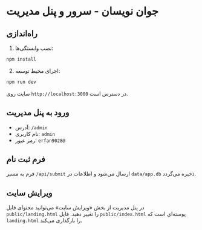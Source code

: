 # جوان نویسان - سرور و پنل مدیریت

## راه‌اندازی

1) نصب وابستگی‌ها:

```bash
npm install
```

2) اجرای محیط توسعه:

```bash
npm run dev
```

سایت روی `http://localhost:3000` در دسترس است.

## ورود به پنل مدیریت
- آدرس: `/admin`
- نام کاربری: `admin`
- رمز عبور: `erfan9028@`

## فرم ثبت نام
فرم به مسیر `/api/submit` ارسال می‌شود و اطلاعات در `data/app.db` ذخیره می‌گردد.

## ویرایش سایت
در پنل مدیریت از بخش «ویرایش سایت» می‌توانید محتوای فایل `public/landing.html` را تغییر دهید. فایل `public/index.html` پوسته‌ای است که `landing.html` را بارگذاری می‌کند.